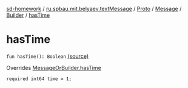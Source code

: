 [sd-homework](../../../../index.md) / [ru.spbau.mit.belyaev.textMessage](../../../index.md) / [Proto](../../index.md) / [Message](../index.md) / [Builder](index.md) / [hasTime](.)

# hasTime

`fun hasTime(): Boolean` [(source)](https://github.com/StasBel/sd-homework/blob/InstantMessenger/src/main/kotlin/ru/spbau/mit/belyaev/textMessage/Proto.java#L555)

Overrides [MessageOrBuilder.hasTime](../../-textMessage-or-builder/has-time.md)

`required int64 time = 1;`

